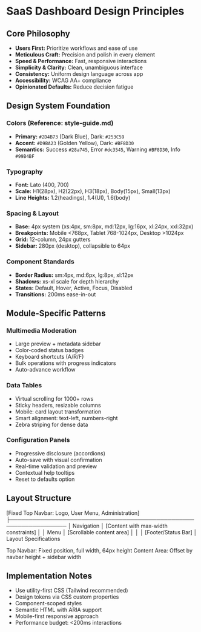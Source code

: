 # SaaS Dashboard Design Principles

## Core Philosophy
- **Users First:** Prioritize workflows and ease of use
- **Meticulous Craft:** Precision and polish in every element
- **Speed & Performance:** Fast, responsive interactions
- **Simplicity & Clarity:** Clean, unambiguous interface
- **Consistency:** Uniform design language across app
- **Accessibility:** WCAG AA+ compliance
- **Opinionated Defaults:** Reduce decision fatigue

## Design System Foundation

### Colors (Reference: style-guide.md)
- **Primary:** `#2D4B73` (Dark Blue), Dark: `#253C59`
- **Accent:** `#D9BA23` (Golden Yellow), Dark: `#BF8D30`
- **Semantics:** Success `#28a745`, Error `#dc3545`, Warning `#BF8D30`, Info `#99B4BF`

### Typography
- **Font:** Lato (400, 700)
- **Scale:** H1(28px), H2(22px), H3(18px), Body(15px), Small(13px)
- **Line Heights:** 1.2(headings), 1.4(UI), 1.6(body)

### Spacing & Layout
- **Base:** 4px system (xs:4px, sm:8px, md:12px, lg:16px, xl:24px, xxl:32px)
- **Breakpoints:** Mobile <768px, Tablet 768-1024px, Desktop >1024px
- **Grid:** 12-column, 24px gutters
- **Sidebar:** 280px (desktop), collapsible to 64px

### Component Standards
- **Border Radius:** sm:4px, md:6px, lg:8px, xl:12px
- **Shadows:** xs-xl scale for depth hierarchy
- **States:** Default, Hover, Active, Focus, Disabled
- **Transitions:** 200ms ease-in-out

## Module-Specific Patterns

### Multimedia Moderation
- Large preview + metadata sidebar
- Color-coded status badges
- Keyboard shortcuts (A/R/F)
- Bulk operations with progress indicators
- Auto-advance workflow

### Data Tables
- Virtual scrolling for 1000+ rows
- Sticky headers, resizable columns
- Mobile: card layout transformation
- Smart alignment: text-left, numbers-right
- Zebra striping for dense data

### Configuration Panels
- Progressive disclosure (accordions)
- Auto-save with visual confirmation
- Real-time validation and preview
- Contextual help tooltips
- Reset to defaults option

## Layout Structure
[Fixed Top Navbar: Logo, User Menu, Administration]
├─────────────────────────────────────────────────────────────────
│ Navigation      │ [Content with max-width constraints]       │
│ Menu            │ [Scrollable content area]                  │
│                 │ [Footer/Status Bar]                        │
Layout Specifications

Top Navbar: Fixed position, full width, 64px height
Content Area: Offset by navbar height + sidebar width

## Implementation Notes
- Use utility-first CSS (Tailwind recommended)
- Design tokens via CSS custom properties
- Component-scoped styles
- Semantic HTML with ARIA support
- Mobile-first responsive approach
- Performance budget: <200ms interactions
